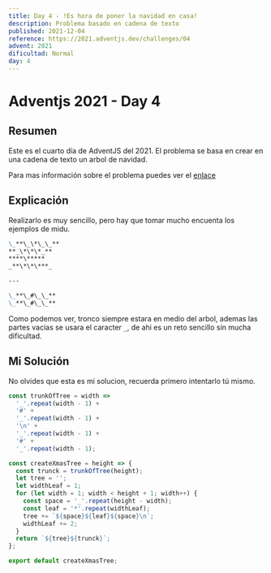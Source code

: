 ```yaml
---
title: Day 4 - !Es hora de poner la navidad en casa!
description: Problema basado en cadena de texto
published: 2021-12-04
reference: https://2021.adventjs.dev/challenges/04
advent: 2021
dificultad: Normal
day: 4
---
```


# Adventjs 2021 - Day 4

## Resumen

Este es el cuarto día de AdventJS del 2021.
El problema se basa en crear en una cadena de texto un arbol de navidad.

Para mas información sobre el problema puedes ver el [enlace](https://2021.adventjs.dev/challenges/04)

## Explicación

Realizarlo es muy sencillo, pero hay que tomar mucho encuenta los ejemplos de midu.

```md
\_**\_\*\_\_**
**_\*\*\*_**
****\*****
_**\*\*\***_

---

\_**\_#\_\_**
\_**\_#\_\_**
```

Como podemos ver, tronco siempre estara en medio del arbol, ademas las partes vacias se usara el caracter `_`, de ahi es un reto sencillo sin mucha dificultad.

## Mi Solución

No olvides que esta es mi solucion, recuerda primero intentarlo tú mismo.

```js
const trunkOfTree = width =>
  '_'.repeat(width - 1) +
  '#' +
  '_'.repeat(width - 1) +
  '\n' +
  '_'.repeat(width - 1) +
  '#' +
  '_'.repeat(width - 1);

const createXmasTree = height => {
  const trunck = trunkOfTree(height);
  let tree = '';
  let widthLeaf = 1;
  for (let width = 1; width < height + 1; width++) {
    const space = '_'.repeat(height - width);
    const leaf = '*'.repeat(widthLeaf);
    tree += `${space}${leaf}${space}\n`;
    widthLeaf += 2;
  }
  return `${tree}${trunck}`;
};

export default createXmasTree;
```
